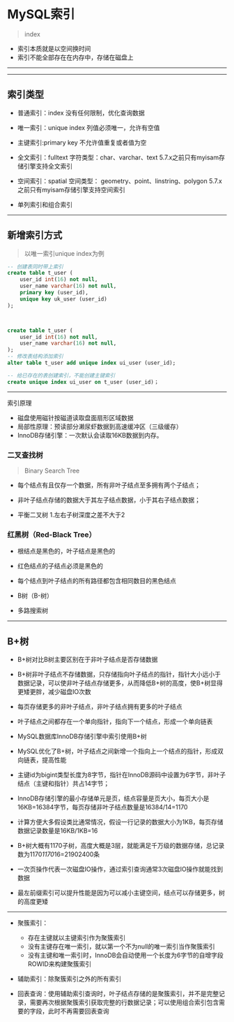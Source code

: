 

# MySQL索引
> index

- 索引本质就是以空间换时间
- 索引不能全部存在在内存中，存储在磁盘上

---


---


## 索引类型


- 普通索引：index
没有任何限制，优化查询数据


- 唯一索引：unique index
列值必须唯一，允许有空值


- 主键索引:primary key
不允许值重复或者值为空



- 全文索引：fulltext
字符类型：char、varchar、text
5.7.x之前只有myisam存储引擎支持全文索引

- 空间索引：spatial
空间类型： geometry、point、linstring、polygon
5.7.x之前只有myisam存储引擎支持空间索引


- 单列索引和组合索引



---
## 新增索引方式
> 以唯一索引unique index为例
```sql
-- 创建表同时带上索引
create table t_user (
    user_id int(16) not null,
    user_name varchar(16) not null,
    primary key (user_id),
    unique key uk_user (user_id)
);



create table t_user (
    user_id int(16) not null,
    user_name varchar(16) not null,
);
-- 修改表结构添加索引
alter table t_user add unique index ui_user (user_id);

-- 给已存在的表创建索引，不能创建主键索引
create unique index ui_user on t_user (user_id)；


```




---

索引原理

- 磁盘使用磁针按磁道读取盘面扇形区域数据
- 局部性原理：预读部分濑尿虾数据到高速缓冲区（三级缓存）
- InnoDB存储引擎：一次默认会读取16KB数据到内存。

### 二叉查找树
> Binary Search Tree
- 每个结点有且仅存一个数据，所有非叶子结点至多拥有两个子结点；
- 非叶子结点存储的数据大于其左子结点数据，小于其右子结点数据；



- 平衡二叉树
1.左右子树深度之差不大于2

### 红黑树（Red-Black Tree）

- 根结点是黑色的，叶子结点是黑色的
- 红色结点的子结点必须是黑色的
- 每个结点到叶子结点的所有路径都包含相同数目的黑色结点



- B树（B-树）


- 多路搜索树


---
## B+树
- B+树对比B树主要区别在于非叶子结点是否存储数据

- B+树非叶子结点不存储数据，只存储指向叶子结点的指针，指针大小远小于数据记录，可以使非叶子结点存储更多，从而降低B+树的高度，使B+树显得更矮更胖，减少磁盘IO次数
- 每页存储更多的非叶子结点，非叶子结点拥有更多的叶子结点
- 叶子结点之间都存在一个单向指针，指向下一个结点，形成一个单向链表


- MySQL数据库InnoDB存储引擎中索引使用B+树
- MySQL优化了B+树，叶子结点之间新增一个指向上一个结点的指针，形成双向链表，提高性能

- 主键id为bigint类型长度为8字节，指针在InnoDB源码中设置为6字节，非叶子结点（主键和指针）共占14字节；
- InnoDB存储引擎的最小存储单元是页，结点容量是页大小，每页大小是16KB=16384字节，每页存储非叶子结点数量是16384/14=1170
- 计算方便大多假设类比通常情况，假设一行记录的数据大小为1KB，每页存储数据记录数量是16KB/1KB=16
- B+树大概有1170子树，高度大概是3层，就能满足千万级的数据存储，总记录数为1170*1170*16=21902400条
- 一次页操作代表一次磁盘IO操作，通过索引查询通常3次磁盘IO操作就能找到数据

- 最左前缀索引可以提升性能是因为可以减小主键空间，结点可以存储更多，树的高度更矮


---

- 聚簇索引：
    - 存在主键就以主键索引作为聚簇索引
    - 没有主键存在唯一索引，就以第一个不为null的唯一索引当作聚簇索引
    - 没有主键和唯一索引时，InnoDB会自动使用一个长度为6字节的自增字段ROWID来构建聚簇索引
- 辅助索引：除聚簇索引之外的所有索引

- 回表查询：使用辅助索引查询时，叶子结点存储的是聚簇索引，并不是完整记录，需要再次根据聚簇索引获取完整的行数据记录；可以使用组合索引包含需要的字段，此时不再需要回表查询